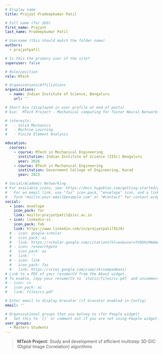 ```yaml
---
# Display name
title: Prajyot Pradeepkumar Patil

# Full name (for SEO)
first_name: Prajyot
last_name: Pradeepkumar Patil

# Username (this should match the folder name)
authors:
  - prajyotpatil

# Is this the primary user of the site?
superuser: false

# Role/position
role: MTech

# Organizations/Affiliations
organizations:
  - name: Indian Institute of Science, Bengaluru
    url: ''

# Short bio (displayed in user profile at end of posts)
# bio:  MTech Project - Mechanical computing for faster Neural Networks

# interests:
#   - Solid Mechanics
#   - Machine Learning
#   - Finite Element Analysis

education:
  courses:
    - course: MTech in Mechanical Engineering
      institution: Indian Institute of Science (IISc) Bengaluru
      year: 2026
    - course: BTech in Mechanical Engineering
      institution: Government College of Engineering, Karad
      year: 2023

# Social/Academic Networking
# For available icons, see: https://docs.hugoblox.com/getting-started/page-builder/#icons
#   For an email link, use "fas" icon pack, "envelope" icon, and a link in the
#   form "mailto:your-email@example.com" or "#contact" for contact widget.
social:
  - icon: envelope
    icon_pack: far
    link: mailto:prajyotpatil@iisc.ac.in
  - icon: linkedin-in
    icon_pack: fab
    link: https://www.linkedin.com/in/prajyotpatil9120/
  # - icon: google-scholar
  #   icon_pack: ai
  #   link: https://scholar.google.com/citations?hl=en&user=YVDDHiMAAAAJ
  # - icon: researchgate
  #   icon_pack: ai
  #   link: ''
  # - icon: link
  #   icon_pack: fas
  #   link: https://sites.google.com/view/shivampadmani/
# Link to a PDF of your resume/CV from the About widget.
# To enable, copy your resume/CV to `static/files/cv.pdf` and uncomment the lines below.
# - icon: cv
#   icon_pack: ai
#   link: files/cv.pdf

# Enter email to display Gravatar (if Gravatar enabled in Config)
email: ''

# Organizational groups that you belong to (for People widget)
#   Set this to `[]` or comment out if you are not using People widget.
user_groups:
  - Masters Students
---
```


> **MTech Project:** Study and development of efficient  multistep 3D-DIC (Digital Image  Correlation) algorithms
